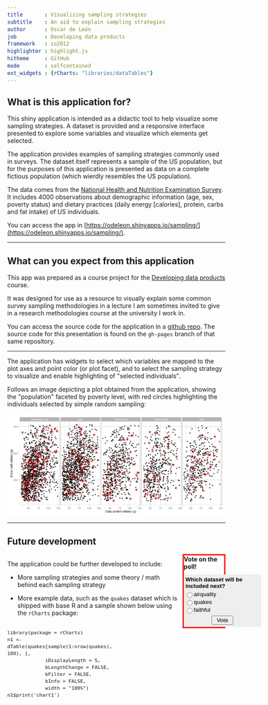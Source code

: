 ```yaml
---
title       : Visualizing sampling strategies
subtitle    : An aid to explain sampling strategies
author      : Oscar de León
job         : Developing data products
framework   : io2012
highlighter : highlight.js
hitheme     : GitHub 
mode        : selfcontained
ext_widgets : {rCharts: "libraries/dataTables"}
---
```


## What is this application for?

This shiny application is intended as a didactic tool to help visualize some sampling strategies. A dataset is provided and a responsive interface presented to explore some variables and visualize which elements get selected.

The application provides examples of sampling strategies commonly used in surveys. The dataset itself represents a sample of the US population, but for the purposes of this application is presented as data on a complete fictious population (which wierdly resembles the US population).

The data comes from the [National Health and Nutrition Examination Survey](http://wwwn.cdc.gov/nchs/nhanes/search/nhanes11_12.aspx). It includes 4000 observations about demographic information (age, sex, poverty status) and dietary practices (daily energy [calories], protein, carbs and fat intake) of US individuals.

You can access the app in [https://odeleon.shinyapps.io/sampling/](https://odeleon.shinyapps.io/sampling/).

---

## What can you expect from this application

This app was prepared as a course project for the [Developing data products](https://www.coursera.org/course/devdataprod) course.

It was designed for use as a resource to visually explain some common survey sampling methodologies in a lecture I am sometimes invited to give in a research methodologies course at the university I work in.

You can access the source code for the application in a [github repo](https://github.com/odeleongt/sampling_shinyapp). The source code for this presentation is found on the `gh-pages` branch of that same repository.


---

The application has widgets to select which variables are mapped to the plot axes and point color (or plot facet), and to select the sampling strategy to visualize and enable highlighting of "selected individuals".

Follows an image depicting a plot obtained from the application, showing the "population" faceted by poverty level, with red circles highlighting the individuals selected by simple random sampling:

![Example plot](./content/example.png)

---

## Future development

<div style='float:left;width:78%;'>


<p>The application could be further developed to include:</p>

<ul>
<li><p>More sampling strategies and some theory / math behind each sampling strategy</p></li>
<li><p>More example data, such as the <code>quakes</code> dataset which is shipped with base R and a sample shown below using the <code>rCharts</code> package:</p></li>
</ul>

</div>
<div style='float:right;width:18.5%;border:3px solid red;'>
<b>Vote on the poll!</b><div style='height:10px'></div>

<form method="post" action="http://poll.pollcode.com/62814758"> <div style="background-color:#EEEEEE;padding:2px;width:175px;font-family:Arial;font-size:small;color:#000000;"> <div style="padding:2px 0px 4px 2px;"><strong><b>Which dataset will be included next?</b></strong></div>  <input type="radio" name="answer" value="1" id="answer628147581" style="float:left;" /> <label for="answer628147581" style="float:left;width:150px;">airquality</label> <div style="clear:both;height:2px;"></div>  <input type="radio" name="answer" value="2" id="answer628147582" style="float:left;" /> <label for="answer628147582" style="float:left;width:150px;">quakes</label> <div style="clear:both;height:2px;"></div>  <input type="radio" name="answer" value="3" id="answer628147583" style="float:left;" /> <label for="answer628147583" style="float:left;width:150px;">faithful</label> <div style="clear:both;height:2px;"></div>  <div align="center" style="padding:3px;"> <input type="submit" value=" Vote "> </div>  </div></form>

</div>


</div>
<div style='float:left;width:51%;'>

<pre><code style='font-size: 80%;'>library(package = rCharts)
n1 &lt;- dTable(quakes[sample(1:nrow(quakes), 100), ],
             iDisplayLength = 5,
             bLengthChange = FALSE,
             bFilter = FALSE,
             bInfo = FALSE,
             width = &quot;100%&quot;)
n1$print(&#39;chart1&#39;)
</code></pre>
</div>
<div style='float:right;width:49%;'>




<table id = 'chart1' class = 'rChart datatables'></table>
<script type="text/javascript" charset="utf-8">
  var chartParamschart1 = {
 "dom": "chart1",
"width":    800,
"height":    400,
"table": {
 "aaData": [
 [
 -20.89,
181.25,
599,
   4.6,
20 
],
[
 -18.14,
181.71,
574,
     4,
20 
],
[
 -34.68,
179.82,
75,
   5.6,
79 
],
[
  -20.1,
 186.3,
63,
   4.6,
19 
],
[
  -17.9,
181.41,
586,
   4.5,
33 
],
[
 -21.05,
 180.9,
616,
   4.3,
10 
],
[
 -24.39,
178.98,
562,
   4.5,
30 
],
[
 -21.44,
180.69,
583,
   4.4,
13 
],
[
 -21.53,
170.52,
129,
   5.2,
30 
],
[
 -25.04,
179.84,
474,
   4.6,
32 
],
[
 -19.02,
184.23,
270,
   5.1,
72 
],
[
  -14.3,
167.32,
208,
   4.8,
25 
],
[
 -17.44,
181.33,
545,
   4.2,
37 
],
[
  -22.7,
 170.3,
69,
   4.8,
27 
],
[
  -22.1,
179.71,
579,
   5.1,
58 
],
[
 -16.28,
166.94,
50,
   4.6,
24 
],
[
 -23.81,
179.36,
521,
   4.2,
23 
],
[
 -17.95,
 181.5,
593,
   4.3,
16 
],
[
 -15.17,
 187.2,
50,
   4.7,
28 
],
[
 -18.12,
181.88,
649,
   5.4,
88 
],
[
 -23.45,
180.23,
520,
   4.2,
19 
],
[
 -24.81,
   180,
452,
   4.3,
19 
],
[
 -15.36,
167.51,
123,
   4.7,
28 
],
[
 -18.85,
187.55,
44,
   4.8,
35 
],
[
 -19.34,
186.59,
56,
   5.2,
49 
],
[
 -22.37,
 171.5,
116,
   4.9,
38 
],
[
 -17.68,
181.36,
515,
   4.1,
19 
],
[
 -14.31,
 173.5,
614,
   4.2,
23 
],
[
 -29.91,
181.43,
205,
   4.4,
34 
],
[
 -23.58,
180.17,
462,
   5.3,
63 
],
[
 -32.14,
 179.9,
406,
   4.3,
19 
],
[
 -34.12,
181.75,
75,
   4.7,
41 
],
[
 -30.04,
 181.2,
49,
   4.8,
20 
],
[
 -17.88,
180.58,
622,
   4.2,
23 
],
[
 -23.34,
 184.5,
56,
   5.7,
106 
],
[
 -25.14,
178.42,
554,
   4.1,
15 
],
[
 -20.66,
185.77,
69,
   4.3,
25 
],
[
  -23.9,
 184.6,
41,
   4.5,
22 
],
[
 -20.72,
181.41,
595,
   4.6,
36 
],
[
 -20.82,
181.67,
577,
     5,
67 
],
[
 -18.89,
184.46,
242,
   4.8,
36 
],
[
 -14.65,
166.97,
82,
   4.8,
28 
],
[
 -15.55,
185.05,
292,
   4.8,
42 
],
[
  -26.2,
178.35,
606,
   4.4,
21 
],
[
 -25.04,
 180.1,
481,
   4.3,
15 
],
[
 -19.92,
183.91,
264,
   4.2,
23 
],
[
 -20.77,
183.71,
251,
   4.4,
47 
],
[
 -18.11,
181.63,
568,
   4.3,
36 
],
[
 -17.67,
187.09,
45,
   4.9,
62 
],
[
 -17.97,
181.66,
626,
   4.1,
19 
],
[
  -24.5,
180.92,
377,
   4.8,
43 
],
[
 -20.31,
184.06,
249,
   4.4,
21 
],
[
 -17.93,
167.89,
49,
   5.1,
43 
],
[
 -38.46,
176.03,
148,
   4.6,
44 
],
[
 -19.13,
184.97,
210,
   4.1,
22 
],
[
 -35.48,
 179.9,
59,
   4.8,
35 
],
[
 -18.64,
169.32,
260,
   4.6,
23 
],
[
  -34.2,
179.43,
40,
     5,
37 
],
[
 -11.49,
166.22,
84,
   4.6,
32 
],
[
 -18.83,
182.26,
575,
   4.3,
11 
],
[
  -11.8,
 165.8,
112,
   4.2,
20 
],
[
  -18.8,
169.21,
221,
   4.4,
16 
],
[
 -20.45,
181.85,
534,
   4.1,
14 
],
[
 -15.78,
167.44,
40,
   4.8,
42 
],
[
 -18.92,
169.37,
248,
   5.3,
60 
],
[
  -17.2,
 182.9,
383,
   4.1,
11 
],
[
 -15.31,
 186.1,
96,
   4.6,
32 
],
[
 -20.93,
181.54,
564,
     5,
64 
],
[
 -18.07,
181.54,
546,
   4.3,
28 
],
[
 -14.85,
167.24,
97,
   4.5,
26 
],
[
  -20.4,
 186.1,
74,
   4.3,
22 
],
[
 -21.07,
181.13,
594,
   4.9,
43 
],
[
 -21.34,
181.41,
464,
   4.5,
21 
],
[
 -16.45,
177.77,
138,
   4.6,
17 
],
[
 -18.14,
180.87,
624,
   5.5,
105 
],
[
 -15.97,
186.08,
143,
   4.6,
41 
],
[
 -23.85,
182.53,
204,
   4.6,
27 
],
[
 -25.23,
179.86,
476,
   4.4,
29 
],
[
  -23.9,
 179.9,
579,
   4.4,
16 
],
[
 -30.63,
 180.9,
334,
   4.2,
28 
],
[
 -27.38,
182.39,
69,
   4.5,
12 
],
[
 -17.94,
181.51,
601,
     4,
16 
],
[
 -20.81,
185.01,
79,
   4.7,
42 
],
[
 -16.09,
184.89,
304,
   4.6,
34 
],
[
 -21.92,
 182.8,
273,
   5.3,
78 
],
[
 -19.44,
 183.5,
293,
   4.2,
15 
],
[
 -17.42,
185.16,
206,
   4.5,
22 
],
[
 -26.16,
 179.5,
492,
   4.5,
25 
],
[
 -23.47,
180.21,
553,
   4.2,
23 
],
[
 -16.44,
185.74,
126,
   4.7,
30 
],
[
 -17.66,
 181.4,
585,
   4.1,
17 
],
[
 -32.42,
181.21,
47,
   4.9,
39 
],
[
  -26.6,
182.77,
119,
   4.5,
29 
],
[
  -19.6,
184.53,
199,
   4.3,
21 
],
[
 -26.53,
178.57,
600,
     5,
69 
],
[
 -21.71,
183.58,
234,
   4.7,
55 
],
[
 -11.81,
165.98,
51,
   4.7,
28 
],
[
 -14.85,
184.87,
294,
   4.1,
10 
],
[
 -21.29,
 185.8,
69,
   4.9,
74 
],
[
 -26.06,
180.05,
432,
   4.2,
19 
] 
],
"aoColumns": [
 {
 "sTitle": "lat" 
},
{
 "sTitle": "long" 
},
{
 "sTitle": "depth" 
},
{
 "sTitle": "mag" 
},
{
 "sTitle": "stations" 
} 
],
"iDisplayLength":      5,
"bLengthChange": false,
"bFilter": false,
"bInfo": false,
"width": "100%" 
},
"id": "chart1" 
}
  $('#' + chartParamschart1.id).removeClass("rChart")

  $(document).ready(function() {
		drawDataTable(chartParamschart1)
	});
  function drawDataTable(chartParams){
    var dTable = $('#' + chartParams.dom).dataTable(
      chartParams.table
    );
    //first use rCharts width
  	$('#'+chartParams.id+"_wrapper").css("width",chartParams.width)  
		$('#'+chartParams.id+"_wrapper").css("width",chartParams.table.width)
    
    //then if specified change to table width
    $('#'+chartParams.id+"_wrapper").css("margin-left", "auto");
    $('#'+chartParams.id+"_wrapper").css("margin-right", "auto");
		dTable.fnAdjustColumnSizing();
  }
		
</script>

